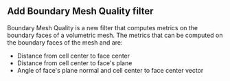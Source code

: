 ## Add Boundary Mesh Quality filter

Boundary Mesh Quality is a new filter that computes metrics on the boundary faces of a volumetric mesh.
The metrics that can be computed on the boundary faces of the mesh and are:

- Distance from cell center to face center
- Distance from cell center to face's plane
- Angle of face's plane normal and cell center to face center vector
